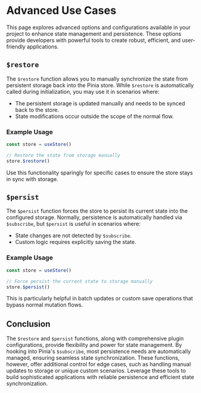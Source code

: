 # Advanced Use Cases

This page explores advanced options and configurations available in your project to enhance state management and persistence. These options provide developers with powerful tools to create robust, efficient, and user-friendly applications.

## `$restore`

The `$restore` function allows you to manually synchronize the state from persistent storage back into the Pinia store. While `$restore` is automatically called during initialization, you may use it in scenarios where:

- The persistent storage is updated manually and needs to be synced back to the store.
- State modifications occur outside the scope of the normal flow.

### Example Usage

```typescript
const store = useStore()

// Restore the state from storage manually
store.$restore()
```

Use this functionality sparingly for specific cases to ensure the store stays in sync with storage.

## `$persist`

The `$persist` function forces the store to persist its current state into the configured storage. Normally, persistence is automatically handled via `$subscribe`, but `$persist` is useful in scenarios where:

- State changes are not detected by `$subscribe`.
- Custom logic requires explicitly saving the state.

### Example Usage

```typescript
const store = useStore()

// Force persist the current state to storage manually
store.$persist()
```

This is particularly helpful in batch updates or custom save operations that bypass normal mutation flows.

## Conclusion

The `$restore` and `$persist` functions, along with comprehensive plugin configurations, provide flexibility and power for state management. By hooking into Pinia's `$subscribe`, most persistence needs are automatically managed, ensuring seamless state synchronization. These functions, however, offer additional control for edge cases, such as handling manual updates to storage or unique custom scenarios. Leverage these tools to build sophisticated applications with reliable persistence and efficient state synchronization.
